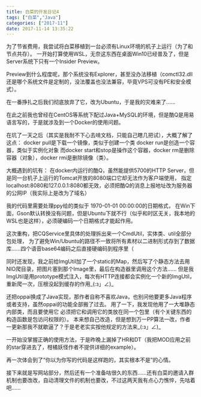 ```yaml
---
title: 白菜的开发日记4
tags: ["白菜","Java"]
categories: ["2017-11"]
date: 2017-11-14 13:35:22
---
```

为了节省费用，我尝试将白菜移植到一台必须有Linux环境的机子上运行（为了和节点共存）。
一开始打算使用WSL，无奈这东西在桌面Win10已经普及了，但是Server系统下只有一个Insider Preview。

Preview到什么程度呢，那个系统没有Explorer，甚至没办法移植（comctl32.dll还是哪个系统文件是定制的，没法覆盖也没法兼容，毕竟VPS可没有PE和安全模式）。

在一番挣扎之后我们彻底放弃了它，改为Ubuntu，于是我的灾难来了……

在此之前我也曾经在CentOS等系统下配过Java+MySQL的环境，但是酷Q是用易语言写的，于是就涉及到一个Docker的使用问题。

在坑了一天之后（其实是我耐不下心去啃文档，只能自己瞎几把试），大概了解了这点：
docker pull是下载一个镜像，类似于创建一个类
docker run是创造一个容器，类似于实例化对象
而docker start和stop是操作这个容器，docker rm是删除容器（对象），docker rmi是删除镜像（类）。

大概遇到的坑有：
在docker内运行的酷Q，虽然能提供5700的HTTP Server，但是同一台机子上运行的Tomcat开放的8080端口它却无法作为客户端使用，
指定localhost:8080和127.0.0.1:8080都无效，必须把酷Q的消息上报地址改为服务器的公网IP（我实际上是改为了域名）

我的代码里需要处理ppy给的类似于 1970-01-01 00:00:00的日期格式，
在Win下面，Gson默认转换没有问题，但是Ubuntu下就不行（似乎和时区无关，我本地的WSL也是这样），必须硬编码一个日期格式才能起作用。

这次重构，把CQService里具体的处理拆出来一个CmdUtil，实体类、util全部分包处理，
为了避免Win/Ubuntu的路径不一致将所有素材以二进制形式存到了数据库……四个语音base64编码之后直接硬编码到程序里（

同时还发现，我之前给ImgUtil加了一个static的Map，然后写了个静态方法去用NIO爬目录，把图片塞到那个Image里，最后在构造器里调用这个方法……
但是我ImgUtil是用prototype模式注入，每次有HTTP连接都会实例化一个新的ImgUtil，重新爬一次，压根没起到缓存的作用_(:з」∠)_

还把oppai换成了Java实现，那作者自称不喜欢Java，也别问他要更多Java程序或者支持，虽然oppai的功能全部搬了过去。
用了一下，我发现他用了一大堆静态内部类，而且要使用它 必须把它和调用它的类放在同一个包里（有个关键东西的构造函数是包访问权限的）。
本来想自己改造，但是想到万一PP算法一改，作者一更新那我不就歇逼了？于是老老实实按他规定的方法来_(:з」∠)_

一开始没掌握正确的使用方法，于是昨晚上漏掉了HR和DT（我把MOD应用之前的star穿进去了，柑橘妖怪作者不提供详细的example）。

再一次体会到了“你以为你写的代码是这样跑的，其实根本不是”的心情。

接下来就是写网站部分，然后还有一个准备咕很久的东西……还有白菜的邀请入群机制也要改改，自动清理文件的机制也要改，不过这两天我有点心力憔悴，先咕着吧……